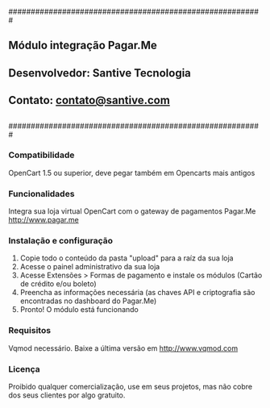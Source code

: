 #########################################################
##          Módulo integração Pagar.Me                 ##
##          Desenvolvedor: Santive Tecnologia          ##
##          Contato: contato@santive.com               ##
##                                                     ##
#########################################################

### Compatibilidade

 OpenCart 1.5 ou superior, deve pegar também em Opencarts mais antigos

### Funcionalidades

 Integra sua loja virtual OpenCart com o gateway de pagamentos Pagar.Me http://www.pagar.me

### Instalação e configuração
1. Copie todo o conteúdo da pasta "upload" para a raíz da sua loja
2. Acesse o painel administrativo da sua loja
3. Acesse Extensões > Formas de pagamento e instale os módulos (Cartão de crédito e/ou boleto)
4. Preencha as informações necessária (as chaves API e criptografia são encontradas no dashboard do Pagar.Me)
5. Pronto! O módulo está funcionando

### Requisitos

 Vqmod necessário. Baixe a última versão em http://www.vqmod.com

### Licença
Proibido qualquer comercialização, use em seus projetos, mas não cobre dos seus clientes por algo gratuito.